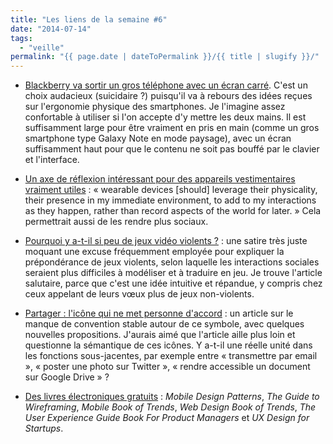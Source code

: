```yaml
---
title: "Les liens de la semaine #6"
date: "2014-07-14"
tags:
  - "veille"
permalink: "{{ page.date | dateToPermalink }}/{{ title | slugify }}/"
---
```


- [Blackberry va sortir un gros téléphone avec un écran carré](http://arstechnica.com/gadgets/2014/07/blackberrys-square-screened-phone-to-free-us-from-our-rectangular-world). C'est un choix audacieux (suicidaire ?) puisqu'il va à rebours des idées reçues sur l'ergonomie physique des smartphones. Je l'imagine assez confortable à utiliser si l'on accepte d'y mettre les deux mains. Il est suffisamment large pour être vraiment en pris en main (comme un gros smartphone type Galaxy Note en mode paysage), avec un écran suffisamment haut pour que le contenu ne soit pas bouffé par le clavier et l'interface.

- [Un axe de réflexion intéressant pour des appareils vestimentaires vraiment utiles](http://blog.nytlabs.com/2014/07/01/social-wearables/) : « wearable devices \[should\] leverage their physicality, their presence in my immediate environment, to add to my interactions as they happen, rather than record aspects of the world for later. » Cela permettrait aussi de les rendre plus sociaux.

- [Pourquoi y a-t-il si peu de jeux vidéo violents ?](http://ludusnovus.net/2011/08/15/why-so-few-violent-games/) : une satire très juste moquant une excuse fréquemment employée pour expliquer la prépondérance de jeux violents, selon laquelle les interactions sociales seraient plus difficiles à modéliser et à traduire en jeu. Je trouve l'article salutaire, parce que c'est une idée intuitive et répandue, y compris chez ceux appelant de leurs vœux plus de jeux non-violents.

- [Partager : l'icône qui ne met personne d'accord](https://bold.pixelapse.com/minming/share-the-icon-no-one-agrees-on) : un article sur le manque de convention stable autour de ce symbole, avec quelques nouvelles propositions. J'aurais aimé que l'article aille plus loin et questionne la sémantique de ces icônes. Y a-t-il une réelle unité dans les fonctions sous-jacentes, par exemple entre « transmettre par email », « poster une photo sur Twitter », « rendre accessible un document sur Google Drive » ?

- [Des livres électroniques gratuits](http://uxpin.com/knowledge.html) : _Mobile Design Patterns_, _The Guide to Wireframing_, _Mobile Book of Trends_, _Web Design Book of Trends_, _The User Experience Guide Book For Product Managers_ et _UX Design for Startups_.

